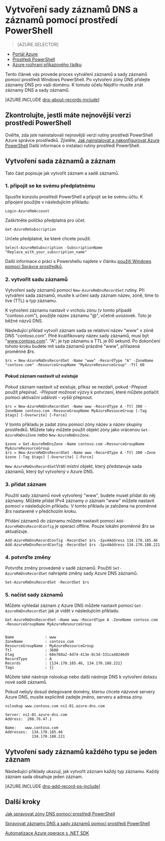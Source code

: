 <properties
   pageTitle="Vytvoření sady záznamů a záznamy zóny DNS pomocí prostředí PowerShell | Microsoft Azure"
   description="Jak vytvořit záznamy hostitele DNS Azure. Nastavení záznamu nastaví a záznamů pomocí prostředí PowerShell"
   services="dns"
   documentationCenter="na"
   authors="sdwheeler"
   manager="carmonm"
   editor=""/>

<tags
   ms.service="dns"
   ms.devlang="na"
   ms.topic="article"
   ms.tgt_pltfrm="na"
   ms.workload="infrastructure-services"
   ms.date="08/16/2016"
   ms.author="sewhee"/>



# <a name="create-dns-record-sets-and-records-by-using-powershell"></a>Vytvoření sady záznamů DNS a záznamů pomocí prostředí PowerShell


> [AZURE.SELECTOR]
- [Portál Azure](dns-getstarted-create-recordset-portal.md)
- [Prostředí PowerShell](dns-getstarted-create-recordset.md)
- [Azure rozhraní příkazového řádku](dns-getstarted-create-recordset-cli.md)

Tento článek vás provede proces vytváření záznamů a sady záznamů pomocí prostředí Windows PowerShell. Po vytvoření zóny DNS přidejte záznamy DNS pro vaši doménu. K tomuto účelu Nejdřív musíte znát záznamy DNS a sady záznamů.

[AZURE.INCLUDE [dns-about-records-include](../../includes/dns-about-records-include.md)]

## <a name="verify-that-you-have-the-latest-version-of-powershell"></a>Zkontrolujte, jestli máte nejnovější verzi prostředí PowerShell

Ověřte, zda jste nainstalovali nejnovější verzi rutiny prostředí PowerShell Azure správce prostředků. Zjistěte, [Jak nainstalovat a nakonfigurovat Azure PowerShell](../powershell-install-configure.md) Další informace o instalaci rutiny prostředí PowerShell.

## <a name="create-a-record-set-and-record"></a>Vytvoření sada záznamů a záznam

Tato část popisuje jak vytvořit záznam a sadě záznamů.


### <a name="1-connect-to-your-subscription"></a>1. připojit se ke svému předplatnému

Spusťte konzolu prostředí PowerShell a připojit se ke svému účtu. K připojení použijte v následujícím příkladu:

    Login-AzureRmAccount

Zaškrtněte políčko předplatná pro účet.

    Get-AzureRmSubscription

Určete předplatné, ke které chcete použít.

    Select-AzureRmSubscription -SubscriptionName "Replace_with_your_subscription_name"

Další informace o práci s Powershellu najdete v článku [použití Windows pomocí Správce prostředků](../powershell-azure-resource-manager.md).


### <a name="2-create-a-record-set"></a>2. vytvořit sadu záznamů

Vytvoření sady záznamů pomocí `New-AzureRmDnsRecordSet` rutiny. Při vytváření sada záznamů, musíte k určení sady záznam název, zóně, time to live (TTL) a typ záznamu.

K vytvoření záznamu nastavit v vrcholu zónu (v tomto případě "contoso.com"), použijte název záznamu "@", včetně uvozovek. Toto je běžné názvů DNS.

Následující příklad vytvoří záznam sada se relativní název "www" v zóně DNS "contoso.com". Plně kvalifikovaný název sady záznamů, musí být "www.contoso.com". "A"; je typ záznamu a TTL je 60 sekund. Po dokončení tohoto kroku budete mít sada záznamů prázdné "www", přiřazená proměnné *$rs*.

    $rs = New-AzureRmDnsRecordSet -Name "www" -RecordType "A" -ZoneName "contoso.com" -ResourceGroupName "MyAzureResourceGroup" -Ttl 60

#### <a name="if-a-record-set-already-exists"></a>Pokud záznam nastavit už existuje

Pokud záznam nastavit už existuje, příkaz se nezdaří, pokud *-Přepsat* použít přepínač. *-Přepsat* možnost výzvy k potvrzení, které můžete potlačit pomocí aktivační události *– vyšší* přepnout.


    $rs = New-AzureRmDnsRecordSet -Name www -RecordType A -Ttl 300 -ZoneName contoso.com -ResouceGroupName MyAzureResouceGroup [-Tag $tags] [-Overwrite] [-Force]


V tomto příkladu je zadat zónu pomocí zóny název a název skupiny prostředků. Můžete taky můžete použít objekt zóny jako vrácenou `Get-AzureRmDnsZone` nebo `New-AzureRmDnsZone`.

    $zone = Get-AzureRmDnsZone -Name contoso.com –ResourceGroupName MyAzureResourceGroup
    $rs = New-AzureRmDnsRecordSet -Name www -RecordType A -Ttl 300 –Zone $zone [-Tag $tags] [-Overwrite] [-Force]

`New-AzureRmDnsRecordSet`Vrátí místní objekt, který představuje sada záznamů, který byl vytvořený v Azure DNS.

### <a name="3-add-a-record"></a>3. přidat záznam

Použití sady záznamů nově vytvořený "www", budete muset přidat do něj záznamy. Můžete přidat IPv4 záznamy *o* záznam "www" můžete nastavit pomocí v následujícím příkladu. V tomto příkladu je založena na proměnné *$rs* nastavené v předchozím kroku.

Přidání záznamů do záznamu můžete nastavit pomocí `Add-AzureRmDnsRecordConfig` je operaci offline. Pouze lokální proměnné *$rs* se aktualizuje.


    Add-AzureRmDnsRecordConfig -RecordSet $rs -Ipv4Address 134.170.185.46
    Add-AzureRmDnsRecordConfig -RecordSet $rs -Ipv4Address 134.170.188.221

### <a name="4-commit-the-changes"></a>4. potvrďte změny

Potvrďte změny provedené v sadě záznamů. Použití `Set-AzureRmDnsRecordSet` nahrajete změny sady Azure DNS záznamů.

    Set-AzureRmDnsRecordSet -RecordSet $rs

### <a name="5-retrieve-the-record-set"></a>5. načíst sady záznamů

Můžete vyhledat záznam z Azure DNS můžete nastavit pomocí `Get-AzureRmDnsRecordSet` jak je vidět v následujícím příkladu.


    Get-AzureRmDnsRecordSet –Name www –RecordType A -ZoneName contoso.com -ResourceGroupName MyAzureResourceGroup


    Name              : www
    ZoneName          : contoso.com
    ResourceGroupName : MyAzureResourceGroup
    Ttl               : 3600
    Etag              : 68e78da2-4d74-413e-8c3d-331ca48246d9
    RecordType        : A
    Records           : {134.170.185.46, 134.170.188.221}
    Tags              : {}


Můžete také nástroje nslookup nebo další nástroje DNS k vytvoření dotazu nové sadě záznamů.

Pokud nebyly dosud delegované domény, kterou chcete názvové servery Azure DNS, musíte explicitně zadejte jméno, serveru a adresa zóny.


    nslookup www.contoso.com ns1-01.azure-dns.com

    Server: ns1-01.azure-dns.com
    Address:  208.76.47.1

    Name:    www.contoso.com
    Addresses:  134.170.185.46
                134.170.188.221

## <a name="create-a-record-set-of-each-type-with-a-single-record"></a>Vytvoření sady záznamů každého typu se jeden záznam


Následující příklady ukazují, jak vytvořit záznam každý typ záznamu. Každý záznam sada obsahuje jeden záznam.

[AZURE.INCLUDE [dns-add-record-ps-include](../../includes/dns-add-record-ps-include.md)]


## <a name="next-steps"></a>Další kroky

[Jak spravovat zóny DNS pomocí prostředí PowerShell](dns-operations-dnszones.md)

[Spravovat záznamy DNS a sady záznamů pomocí prostředí PowerShell](dns-operations-recordsets.md)

[Automatizace Azure operace s .NET SDK](dns-sdk.md)
